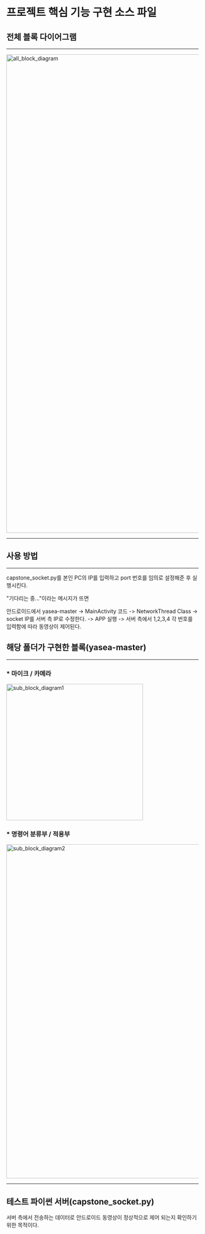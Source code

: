 # 프로젝트 핵심 기능 구현 소스 파일

## 전체 블록 다이어그램
---
<img width="1255" alt="all_block_diagram" src="https://user-images.githubusercontent.com/88064555/160376919-b7f6c644-6821-448c-af6a-d025ebe4c505.png">

---

## 사용 방법
---
capstone_socket.py를 본인 PC의 IP를 입력하고 port 번호를 임의로 설정해준 후 실행시킨다.

"기다리는 중..."이라는 메시지가 뜨면

안드로이드에서 yasea-master -> MainActivity 코드 -> NetworkThread Class -> socket IP를 서버 측 IP로 수정한다. -> APP 실행 -> 서버 측에서 1,2,3,4 각 번호를 입력함에 따라 동영상이 제어된다.

## 해당 폴더가 구현한 블록(yasea-master)
---
### * 마이크 / 카메라
<img width="358" alt="sub_block_diagram1" src="https://user-images.githubusercontent.com/88064555/160377176-8b004f97-9f63-4129-af13-934831f55142.png">

### * 명령어 분류부 / 적용부
<img width="876" alt="sub_block_diagram2" src="https://user-images.githubusercontent.com/88064555/160377279-c0d02ecd-ca50-4eab-a744-56573286c3b8.png">

---
## 테스트 파이썬 서버(capstone_socket.py)

서버 측에서 전송하는 데이터로 안드로이드 동영상이 정상적으로 제어 되는지 확인하기 위한 목적이다.


